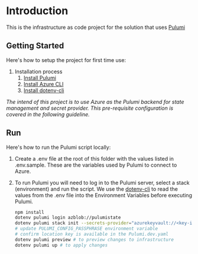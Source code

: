 # Introduction

This is the infrastructure as code project for the solution that uses [Pulumi](https://www.pulumi.com/)

## Getting Started

Here's how to setup the project for first time use:

1. Installation process
   1. [Install Pulumi](https://www.pulumi.com/docs/get-started/azure/begin/#install-pulumi)
   1. [Install Azure CLI](https://docs.microsoft.com/en-us/cli/azure/install-azure-cli#install)
   1. [Install dotenv-cli](https://github.com/entropitor/dotenv-cli)

_The intend of this project is to use Azure as the Pulumi backend for state management and secret provider. This pre-requisite configuration is covered in the following guideline._

## Run

Here's how to run the Pulumi script locally:

1. Create a .env file at the root of this folder with the values listed in .env.sample. These are the variables used by Pulumi to connect to Azure.
1. To run Pulumi you will need to log in to the Pulumi server, select a stack (environment) and run the script. We use the [dotenv-cli](https://github.com/entropitor/dotenv-cli) to read the values from the .env file into the Environment Variables before executing Pulumi.

   ```bash
   npm install
   dotenv pulumi login azblob://pulumistate
   dotenv pulumi stack init --secrets-provider="azurekeyvault://<key-identifier-uri-address>"
   # update PULUMI_CONFIG_PASSPHRASE environment variable
   # confirm location key is available in the Pulumi.dev.yaml
   dotenv pulumi preview # to preview changes to infrastructure
   dotenv pulumi up # to apply changes
   ```
